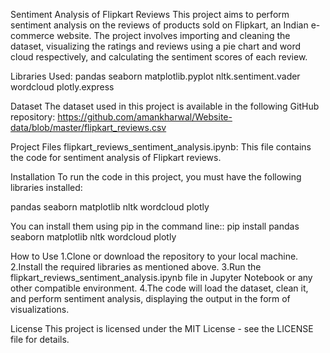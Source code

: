 Sentiment Analysis of Flipkart Reviews
This project aims to perform sentiment analysis on the reviews of products sold on Flipkart, an Indian e-commerce website. The project involves importing and cleaning the dataset, visualizing the ratings and reviews using a pie chart and word cloud respectively, and calculating the sentiment scores of each review.

Libraries Used:
pandas
seaborn
matplotlib.pyplot
nltk.sentiment.vader
wordcloud
plotly.express

Dataset
The dataset used in this project is available in the following GitHub repository: https://github.com/amankharwal/Website-data/blob/master/flipkart_reviews.csv

Project Files
flipkart_reviews_sentiment_analysis.ipynb: This file contains the code for sentiment analysis of Flipkart reviews.

Installation
To run the code in this project, you must have the following libraries installed:

pandas
seaborn
matplotlib
nltk
wordcloud
plotly

You can install them using pip in the command line:: pip install pandas seaborn matplotlib nltk wordcloud plotly

How to Use
1.Clone or download the repository to your local machine.
2.Install the required libraries as mentioned above.
3.Run the flipkart_reviews_sentiment_analysis.ipynb file in Jupyter Notebook or any other compatible environment.
4.The code will load the dataset, clean it, and perform sentiment analysis, displaying the output in the form of visualizations.

License
This project is licensed under the MIT License - see the LICENSE file for details.
